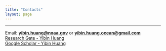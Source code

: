 ```yaml
---
title: "Contacts"
layout: page
---
```


---

Email:  **yibin.huang@noaa.gov** or **yibin.huang.ocean@gmail.com**
<br/>
[Research Gate - Yibin Huang](https://www.researchgate.net/profile/Yibin-Huang-6)
<br/>
[Google Scholar - Yibin Huang](https://scholar.google.com/citations?user=7BpJEq8AAAAJ&hl=en)

